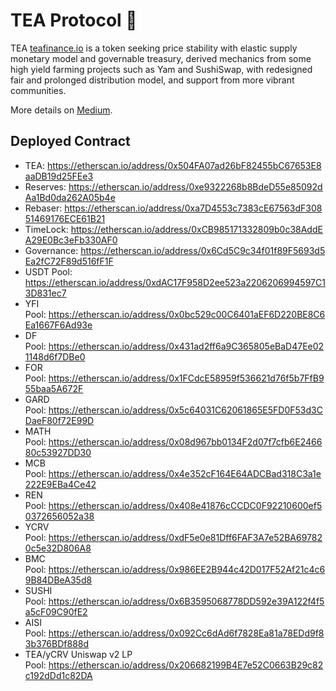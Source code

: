 # TEA Protocol 🍃
TEA [teafinance.io](https://teafinance.io) is a token seeking price stability with elastic supply monetary model and governable treasury, derived mechanics from some high yield farming projects such as Yam and SushiSwap, with redesigned fair and prolonged distribution model, and support from more vibrant communities.

More details on [Medium](https://medium.com/@teafarmer_alex/announcing-tea-finance-6dccb71b8912?sk:bf7f34f5b809accba2390a54824b0171).

## Deployed Contract
* TEA: https://etherscan.io/address/0x504FA07ad26bF82455bC67653E8aaDB19d25FEe3 
* Reserves: https://etherscan.io/address/0xe9322268b8BdeD55e85092dAa1Bd0da262A05b4e 
* Rebaser: https://etherscan.io/address/0xa7D4553c7383cE67563dF30851469176ECE61B21 
* TimeLock: https://etherscan.io/address/0xCB985171332809b0c38AddEA29E0Bc3eFb330AF0 
* Governance: https://etherscan.io/address/0x6Cd5C9c34f01f89F5693d5Ea2fC72F89d516fF1F 
* USDT Pool: https://etherscan.io/address/0xdAC17F958D2ee523a2206206994597C13D831ec7
* YFI Pool: https://etherscan.io/address/0x0bc529c00C6401aEF6D220BE8C6Ea1667F6Ad93e 
* DF Pool: https://etherscan.io/address/0x431ad2ff6a9C365805eBaD47Ee021148d6f7DBe0 
* FOR Pool: https://etherscan.io/address/0x1FCdcE58959f536621d76f5b7FfB955baa5A672F 
* GARD Pool: https://etherscan.io/address/0x5c64031C62061865E5FD0F53d3CDaeF80f72E99D 
* MATH Pool: https://etherscan.io/address/0x08d967bb0134F2d07f7cfb6E246680c53927DD30 
* MCB Pool: https://etherscan.io/address/0x4e352cF164E64ADCBad318C3a1e222E9EBa4Ce42 
* REN Pool: https://etherscan.io/address/0x408e41876cCCDC0F92210600ef50372656052a38 
* YCRV Pool: https://etherscan.io/address/0xdF5e0e81Dff6FAF3A7e52BA697820c5e32D806A8 
* BMC Pool: https://etherscan.io/address/0x986EE2B944c42D017F52Af21c4c69B84DBeA35d8 
* SUSHI Pool: https://etherscan.io/address/0x6B3595068778DD592e39A122f4f5a5cF09C90fE2 
* AISI Pool: https://etherscan.io/address/0x092Cc6dAd6f7828Ea81a78EDd9f83b376BDf888d 
* TEA/yCRV Uniswap v2 LP Pool: https://etherscan.io/address/0x206682199B4E7e52C0663B29c82c192dDd1c82DA